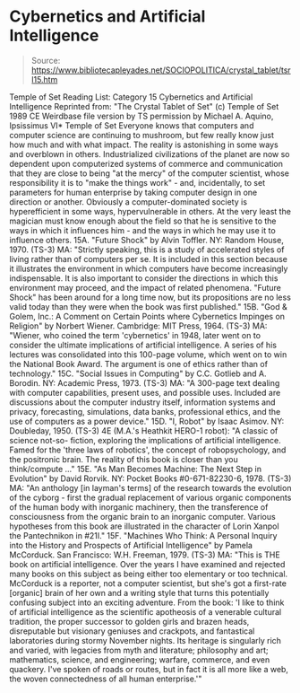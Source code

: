 # Cybernetics and Artificial Intelligence

> Source: https://www.bibliotecapleyades.net/SOCIOPOLITICA/crystal_tablet/tsrl15.htm

Temple of Set Reading List: Category 15
Cybernetics and Artificial Intelligence
Reprinted from: "The Crystal Tablet of Set" (c) Temple of Set 1989 CE Weirdbase file version
by TS permission by Michael A. Aquino, Ipsissimus VI* Temple of Set
Everyone knows that computers and computer science are continuing to mushroom, but few really know just how much and with what impact. The reality is astonishing in some ways and overblown in others. Industrialized civilizations of the planet are now so dependent upon computerized systems of commerce and communication that they are close to being "at the mercy" of the computer scientist, whose responsibility it is to "make the things work" - and, incidentally, to set parameters for human enterprise by taking computer design in one direction or another. Obviously a computer-dominated society is hyperefficient in some ways, hypervulnerable in others.
At the very least the magician must know enough about the field so that he is sensitive to the ways in which it influences him - and the ways in which he may use it to influence others. 15A. "Future Shock" by Alvin Toffler. NY: Random House, 1970. (TS-3)
MA: "Strictly speaking, this is a study of accelerated styles of living rather than of computers per se. It is included in this section because it illustrates the environment in which computers have become increasingly indispensable. It is also important to consider the directions in which this environment may proceed, and the impact of related phenomena. "Future Shock" has been around for a long time now, but its propositions are no less valid today than they were when the book was first published." 15B. "God & Golem, Inc.: A Comment on Certain Points where Cybernetics Impinges on Religion" by Norbert Wiener. Cambridge: MIT Press, 1964. (TS-3)
MA: "Wiener, who coined the term 'cybernetics' in 1948, later went on to consider the ultimate implications of artificial intelligence. A series of his lectures was consolidated into this 100-page volume, which went on to win the National Book Award. The argument is one of ethics rather than of technology." 15C. "Social Issues in Computing" by C.C. Gotlieb and A. Borodin. NY: Academic Press, 1973. (TS-3)
MA: "A 300-page text dealing with computer capabilities, present uses, and possible uses. Included are discussions about the computer industry itself, information systems and privacy, forecasting, simulations, data banks, professional ethics, and the use of computers as a power device." 15D. "I, Robot" by Isaac Asimov. NY: Doubleday, 1950. (TS-3) 4E (M.A.'s Heathkit HERO-1 robot): "A classic of science not-so- fiction, exploring the implications of artificial intelligence. Famed for the 'three laws of robotics', the concept of robopsychology, and the positronic brain. The reality of this book is closer than you think/compute ..." 15E. "As Man Becomes Machine: The Next Step in Evolution" by David Rorvik. NY: Pocket Books #0-671-82230-6, 1978. (TS-3)
MA: "An anthology [in layman's terms] of the research towards the evolution of the cyborg - first the gradual replacement of various organic components of the human body with inorganic machinery, then the transference of consciousness from the organic brain to an inorganic computer. Various hypotheses from this book are illustrated in the character of Lorin Xanpol the Pantechnikon in #21I." 15F. "Machines Who Think: A Personal Inquiry into the History and Prospects of Artificial Intelligence" by Pamela McCorduck. San Francisco: W.H. Freeman, 1979. (TS-3)
MA: "This is THE book on artificial intelligence. Over the years I have examined and rejected many books on this subject as being either too elementary or too technical. McCorduck is a reporter, not a computer scientist, but she's got a first-rate [organic] brain of her own and a writing style that turns this potentially confusing subject into an exciting adventure. From the book: 'I like to think of artificial intelligence as the scientific apotheosis of a venerable cultural tradition, the proper successor to golden girls and brazen heads, disreputable but visionary geniuses and crackpots, and fantastical laboratories during stormy November nights. Its heritage is singularly rich and varied, with legacies from myth and literature; philosophy and art; mathematics, science, and engineering; warfare, commerce, and even quackery. I've spoken of roads or routes, but in fact it is all more like a web, the woven connectedness of all human enterprise.'"
